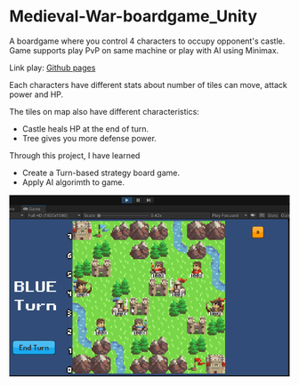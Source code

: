 # Medieval-War-boardgame_Unity
A boardgame where you control 4 characters to occupy opponent's castle. Game supports play PvP on same machine or play with AI using Minimax. <br>

<p>Link play: <a href="https://halac123b.github.io/Medieval-War-boardgame_Unity/">Github pages</a></p
<p> Each characters have different stats about number of tiles can move, attack power and HP. </p>
<p> The tiles on map also have different characteristics:</p>
<ul>
  <li>Castle heals HP at the end of turn.</li>
  <li>Tree gives you more defense power.</li>
</ul>
<p>Through this project, I have learned </p>
<ul>
  <li>Create a Turn-based strategy board game.</li>
  <li>Apply AI algorimth to game.</li>
</ul>

<img src="capture.gif">
